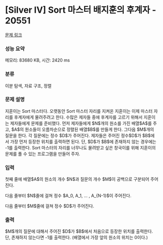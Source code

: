 # [Silver IV] Sort 마스터 배지훈의 후계자 - 20551 

[문제 링크](https://www.acmicpc.net/problem/20551) 

### 성능 요약

메모리: 83680 KB, 시간: 2420 ms

### 분류

이분 탐색, 자료 구조, 정렬

### 문제 설명

<p>지훈이는 Sort 마스터다. 오랫동안 Sort 마스터 자리를 지켜온 지훈이는 이제 마스터 자리를 후계자에게 물려주려고 한다. 수많은 제자들 중에 후계자를 고르기 위해서 지훈이는 제자들에게 문제를 준비했다. 먼저 제자들에게 $N$개의 원소를 가진 배열$A$를 주고, $A$의 원소들이 오름차순으로 정렬된 배열$B$를 만들게 한다. 그다음 $M$개의 질문을 한다. 각 질문에는 정수 $D$가 주어진다. 제자들은 주어진 정수$D$가 $B$에서 가장 먼저 등장한 위치를 출력하면 된다. 단, $D$가 $B$에 존재하지 않는 경우에는 -1를 출력한다. Sort 마스터의 자리를 너무나도 물려받고 싶은 창국이를 위해 지훈이의 문제를 풀 수 있는 프로그램을 만들어 주자.</p>

### 입력 

 <p>첫째 줄에 배열$A$의 원소의 개수 $N$과 질문의 개수 $M$이 공백으로 구분되어 주어진다.</p>

<p>다음 줄부터 $N$줄에 걸쳐 정수 $A_0, A_1, ... , A_{N-1}$이 주어진다.</p>

<p>다음 줄부터 $M$줄에 걸쳐 정수 $D$가 주어진다.</p>

### 출력 

 <p>$M$개의 질문에 대해서 주어진 $D$가 $B$에서 처음으로 등장한 위치를 출력한다. 단, 존재하지 않는다면 -1를 출력한다. (배열에서 가장 앞의 원소의 위치는 0이다.)</p>

